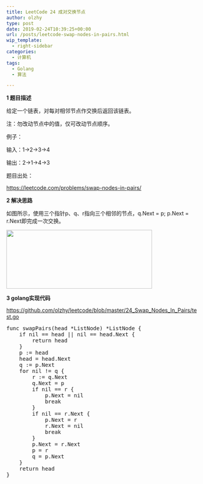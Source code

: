 ```yaml
---
title: LeetCode 24 成对交换节点
author: olzhy
type: post
date: 2019-02-24T10:39:25+00:00
url: /posts/leetcode-swap-nodes-in-pairs.html
wip_template:
  - right-sidebar
categories:
  - 计算机
tags:
  - Golang
  - 算法

---
```

**1 题目描述**
  
给定一个链表，对每对相邻节点作交换后返回该链表。
  
注：勿改动节点中的值，仅可改动节点顺序。

例子：
  
输入：1->2->3->4
  
输出：2->1->4->3

题目出处：
  
<a href="https://leetcode.com/problems/swap-nodes-in-pairs/" target="_blank" rel="noopener">https://leetcode.com/problems/swap-nodes-in-pairs/</a>

**2 解决思路**
  
如图所示，使用三个指针p、q、r指向三个相邻的节点，q.Next = p; p.Next = r.Next即完成一次交换。
  
<img class="aligncenter" src="/wp-content/uploads/2019/02/swap-nodes-in-pair.png" width="382" height="154" />

**3 golang实现代码**
  
<a href="https://github.com/olzhy/leetcode/blob/master/24_Swap_Nodes_In_Pairs/test.go" target="_blank" rel="noopener">https://github.com/olzhy/leetcode/blob/master/24_Swap_Nodes_In_Pairs/test.go</a>

<pre>func swapPairs(head *ListNode) *ListNode {
    if nil == head || nil == head.Next {
        return head
    }
    p := head
    head = head.Next
    q := p.Next
    for nil != q {
        r := q.Next
        q.Next = p
        if nil == r {
            p.Next = nil
            break
        }
        if nil == r.Next {
            p.Next = r
            r.Next = nil
            break
        }
        p.Next = r.Next
        p = r
        q = p.Next
    }
    return head
}
</pre>